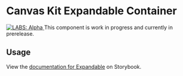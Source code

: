 # Canvas Kit Expandable Container

<a href="https://github.com/Workday/canvas-kit/tree/master/modules/labs-react/README.md">
  <img src="https://img.shields.io/badge/LABS-alpha-orange" alt="LABS: Alpha" />
</a>  This component is work in progress and currently in prerelease.

## Usage

View the
[documentation for Expandable](https://workday.github.io/canvas-kit/?path=/docs/labs-expandable-react--avatar)
on Storybook.
